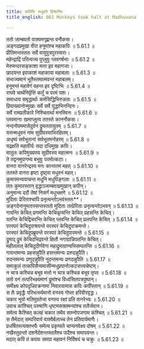 ```yaml
---
title: कपिभिः मधुवने विश्रान्तिः
title_english: 061 Monkeys took halt at Madhuvana

---
```

<div class="audioEmbed"  caption="श्रीराम-हरिसीताराममूर्ति-घनपाठिभ्यां वचनम्" src="https://archive.org/download/Ramayana-recitation-Sriram-harisItArAmamUrti-Ghanapaati-v2/Kanda_5/Kanda_5_SK-061-Monkeys_took_halt_at_Madhuvana.mp3"></div>

  
ततो जाम्बवतो वाक्यमगृह्णन्त वनौकसः।  
अङ्गदप्रमुखा वीरा हनूमांश्च महाकपिः ॥ 5.61.1 ॥   
प्रीतिमन्तस्ततः सर्वे वायुपुत्रपुरस्सराः।  
महेन्द्राद्रिं परित्यज्य पुप्लुवुः प्लवगर्षभाः ॥ 5.61.2 ॥   
मेरुमन्दरसङ्काशा मत्ता इव महागजाः।  
छादयन्त इवाकाशं महाकाया महाबलाः ॥ 5.61.3 ॥   
सभाज्यमानं भूतैस्तमात्मवन्तं महाबलम्।  
हनूमन्तं महावेगं वहन्त इव दृष्टिभिः ॥ 5.61.4 ॥   
राघवे चार्थनिर्वृत्तिं कर्तुं च परमं यशः।  
समाधाय समृद्धार्थाः कर्मसिद्धिभिरुन्नताः ॥ 5.61.5 ॥   
प्रियाख्यानोन्मुखाः सर्वे सर्वे युद्धाभिनन्दिनः।  
सर्वे रामप्रतीकारे निश्चितार्था मनस्विनः ॥ 5.61.6 ॥   
प्लवमानाः खमाप्लुत्य ततस्ते काननौकसः।  
नन्दनोपममासेदुर्वनं द्रुमलतायुतम् ॥ 5.61.7 ॥   
यत्तन्मधुवनं नाम सुग्रीवस्याभिरक्षितम्।  
अधृष्यं सर्वभूतानां सर्वभूतमनोहरम् ॥ 5.61.8 ॥   
यद्रक्षति महावीर्यः सदा दधिमुखः कपिः।  
मातुलः कपिमुख्यस्य सुग्रीवस्य महात्मनः ॥ 5.61.9 ॥   
ते तद्वनमुपागम्य बभूवुः परमोत्कटाः।  
वानरा वानरेन्द्रस्य मनः कान्ततमं महत् ॥ 5.61.10 ॥   
ततस्ते वानरा हृष्टा दृष्ट्वा मधुवनं महत्।  
कुमारमभ्ययाचन्त मधूनि मधुपिङ्गलाः ॥ 5.61.11 ॥   
ततः कुमारस्तान् वृद्धाञ्जाम्बवत्प्रमुखान् कपीन्।  
अनुमान्य ददौ तेषां निसर्गं मधुभक्षणे ॥ 5.61.12 ॥   
मुदिताः प्रेरिताश्चापि प्रनृत्यन्तोऽभवंस्ततः**।  
अङ्गदेनानुमतास्सन्तस्ततो मुदिताः तत्प्रेरिताः प्रनृत्यन्तोऽभवन् ॥ 5.61.13 ॥   
गायन्ति केचित् प्रणमन्ति केचिन्नृत्यन्ति केचित् प्रहसन्ति केचित्।  
पतन्ति केचिद्विचरन्ति केचित् प्लवन्ति केचित् प्रलपन्ति केचित् ॥ 5.61.14 ॥   
परस्परं केचिदुपाश्रयन्ते परस्परं केचिदुपाक्रमन्ते।  
परस्परं केचिदुपब्रुवन्ते परस्परं केचिदुपारमन्ते ॥ 5.61.15 ॥   
द्रुमाद् द्रुमं केचिदभिद्रवन्ते क्षितौ नगाग्रान्निपतन्ति केचित्।  
महीतलात् केचिदुदीर्णवेगा महाद्रुमाग्राण्यभिसम्पतन्ति ॥ 5.61.16 ॥   
गायन्तमन्यः प्रहसन्नुपैति हसन्तमन्यः प्ररुदन्नुपैति।  
रुदन्तमन्यः प्रणुदन्नुपैति नुदन्तमन्यः प्रणदन्नुपैति ॥ 5.61.17 ॥   
समाकुलं तत्कपिसैन्यमासीन्मधुप्रपानोत्कटसत्त्वचेष्टम्।  
न चात्र कश्चिन्न बभूव मत्तो न चात्र कश्चिन्न बभूव तृप्तः ॥ 5.61.18 ॥   
ततो वनं तत्परिभक्ष्यमाणं द्रुमांश्च विध्वंसितपत्रपुष्पान्।  
समीक्ष्य कोपदृधिवक्रनामा निवारयामास कपिः कपींस्तान् ॥ 5.61.19 ॥   
स तैः प्रवृद्धैः परिभर्त्स्यमानो वनस्य गोप्ता हरिवीरवृद्धः।  
चकार भूयो मतिमुग्रतेजा वनस्य रक्षां प्रति वानरेभ्यः ॥ 5.61.20 ॥   
उवाच कांश्चित् परुषाणि धृष्टमसक्तमन्यांश्च तलैर्जवान।  
समेत्य कैश्चित् कलहं चकार तथैव साम्नोपजगाम कंश्चित् ॥ 5.61.21 ॥   
स तैर्मदात् सम्परिवार्य वाक्यैर्बलाच्च तेन प्रतिवार्यमाणैः।  
प्रधर्षितस्त्यक्तभयैः समेत्य प्रकृष्यते चाप्यनवेक्ष्य दोषम् ॥ 5.61.22 ॥   
नखैस्तुदन्तो दशनैर्दशन्तस्तलैश्च पादैश्च समापयन्तः।  
मदात् कपिं तं कपयः समग्रा महावनं निर्विषयं च चक्रुः ॥ 5.61.23 ॥   